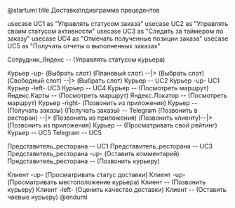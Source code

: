 @startuml
title Доставка\nдиаграмма прецедентов

usecase UC1 as "Управлять статусом
заказа"
usecase UC2 as "Управлять своим 
статусом активности"
usecase UC3 as "Следить за таймером
по заказу"
usecase UC4 as "Отмечать полученные
позиции заказа"
usecase UC5 as "Получать отчеты 
о выполненных заказах"

Сотрудник_Яндекс -- (Управлять статусом курьера)

Курьер -up- (Выбрать слот)
(Плановый слот) --|> (Выбрать слот)
(Свободный слот) --|> (Выбрать слот)
Курьер -- UC2
Курьер -up- UC1
Курьер -left- UC3
Курьер -- UC4
Курьер -- (Посмотреть маршрут)
Яндекс.Карты -- (Посмотреть маршрут)
Яндекс.Локатор -- (Посмотреть маршрут)
Курьер -right- (Позвонить из приложения)
Курьер -- (Получать заказы)
(Получать заказы) -- Telegram
(Позвонить в ресторан) --|> (Позвонить из приложения)
(Позвонить клиенту)--|> (Позвонить из приложения)
Курьер -- (Просматривать свой рейтинг)
Курьер -- UC5
Telegram -- UC5 


Представитель_ресторана -- UC1
Представитель_ресторана -- UC3
Представитель_ресторана -up- (Оставить комментарий)
Представитель_ресторана -- (Позвонить курьеру)

Клиент -up- (Просматривать статус доставки)
Клиент -up- (Просматривать местоположение курьера)
Клиент -- (Позвонить курьеру)
Клиент -left- (Оценить качество доставки)
Клиент -- (Оставить чаевые курьеру)
@enduml